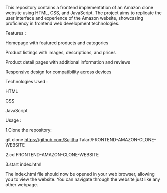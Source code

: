 This repository contains a frontend implementation of an Amazon clone website using HTML, CSS, and JavaScript. The project aims to replicate the user interface and experience of the Amazon website, showcasing proficiency in frontend web development technologies.

Features :

Homepage with featured products and categories

Product listings with images, descriptions, and prices

Product detail pages with additional information and reviews

Responsive design for compatibility across devices

Technologies Used :

HTML

CSS

JavaScript

Usage :

1.Clone the repository:

git clone https://github.com/Sujitha Talari/FRONTEND-AMAZON-CLONE-WEBSITE

2.cd FRONTEND-AMAZON-CLONE-WEBSITE

3.start index.html

The index.html file should now be opened in your web browser, allowing you to view the website. You can navigate through the website just like any other webpage.
